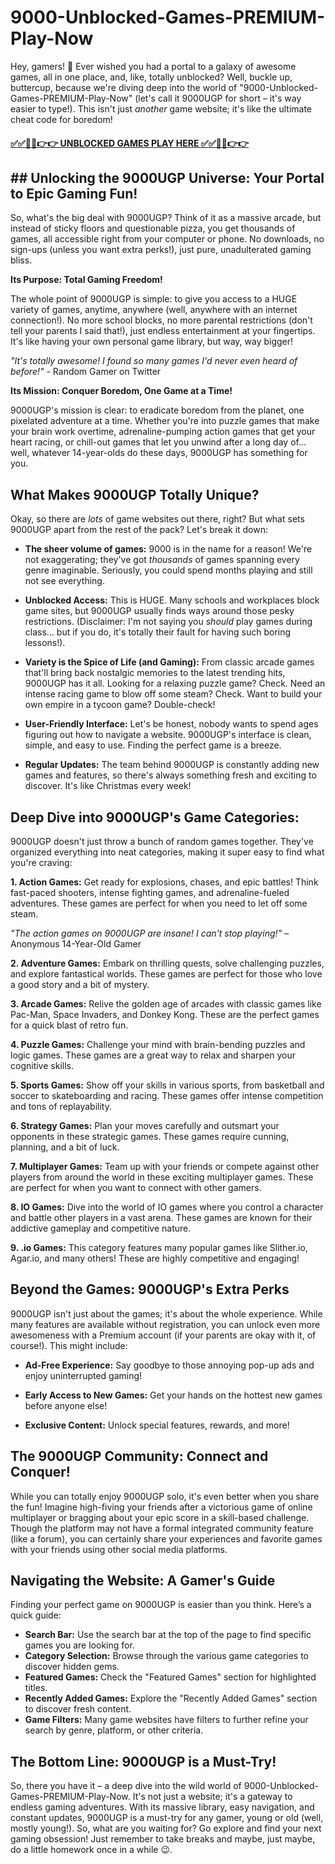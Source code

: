# 9000-Unblocked-Games-PREMIUM-Play-Now

Hey, gamers! 👋  Ever wished you had a portal to a galaxy of awesome games, all in one place, and, like, totally unblocked? Well, buckle up, buttercup, because we're diving deep into the world of "9000-Unblocked-Games-PREMIUM-Play-Now" (let's call it 9000UGP for short – it's way easier to type!).  This isn't just *another* game website; it's like the ultimate cheat code for boredom!

#### [✅✅🔴🔴👉👉 UNBLOCKED GAMES PLAY HERE ✅✅🔴🔴👉👉](https://topstoryindia.com)

## ##  Unlocking the 9000UGP Universe: Your Portal to Epic Gaming Fun!

So, what's the big deal with 9000UGP?  Think of it as a massive arcade, but instead of sticky floors and questionable pizza, you get thousands of games, all accessible right from your computer or phone.  No downloads, no sign-ups (unless you want extra perks!), just pure, unadulterated gaming bliss.  

**Its Purpose: Total Gaming Freedom!**

The whole point of 9000UGP is simple: to give you access to a HUGE variety of games, anytime, anywhere (well, anywhere with an internet connection!).  No more school blocks, no more parental restrictions (don't tell your parents I said that!), just endless entertainment at your fingertips.  It's like having your own personal game library, but way, way bigger!

*"It's totally awesome! I found so many games I'd never even heard of before!"* -  Random Gamer on Twitter


**Its Mission: Conquer Boredom, One Game at a Time!**

9000UGP's mission is clear: to eradicate boredom from the planet, one pixelated adventure at a time.  Whether you're into puzzle games that make your brain work overtime, adrenaline-pumping action games that get your heart racing, or chill-out games that let you unwind after a long day of… well, whatever 14-year-olds do these days, 9000UGP has something for you.


##  What Makes 9000UGP Totally Unique?

Okay, so there are *lots* of game websites out there, right?  But what sets 9000UGP apart from the rest of the pack?  Let's break it down:

* **The sheer volume of games:**  9000 is in the name for a reason!  We're not exaggerating; they've got *thousands* of games spanning every genre imaginable.  Seriously, you could spend months playing and still not see everything.

* **Unblocked Access:** This is HUGE.  Many schools and workplaces block game sites, but 9000UGP usually finds ways around those pesky restrictions.  (Disclaimer: I'm not saying you *should* play games during class... but if you do, it's totally their fault for having such boring lessons!).


* **Variety is the Spice of Life (and Gaming):**  From classic arcade games that'll bring back nostalgic memories to the latest trending hits, 9000UGP has it all.  Looking for a relaxing puzzle game?  Check.  Need an intense racing game to blow off some steam?  Check.  Want to build your own empire in a tycoon game?  Double-check!


* **User-Friendly Interface:**  Let's be honest, nobody wants to spend ages figuring out how to navigate a website.  9000UGP's interface is clean, simple, and easy to use.  Finding the perfect game is a breeze.


* **Regular Updates:**  The team behind 9000UGP is constantly adding new games and features, so there's always something fresh and exciting to discover.  It's like Christmas every week!


## Deep Dive into 9000UGP's Game Categories:

9000UGP doesn't just throw a bunch of random games together. They've organized everything into neat categories, making it super easy to find what you're craving:

**1. Action Games:** Get ready for explosions, chases, and epic battles!  Think fast-paced shooters, intense fighting games, and adrenaline-fueled adventures.  These games are perfect for when you need to let off some steam.

*"The action games on 9000UGP are insane!  I can't stop playing!"* –  Anonymous 14-Year-Old Gamer


**2. Adventure Games:** Embark on thrilling quests, solve challenging puzzles, and explore fantastical worlds.  These games are perfect for those who love a good story and a bit of mystery.

**3. Arcade Games:**  Relive the golden age of arcades with classic games like Pac-Man, Space Invaders, and Donkey Kong.  These are the perfect games for a quick blast of retro fun.


**4. Puzzle Games:**  Challenge your mind with brain-bending puzzles and logic games.  These games are a great way to relax and sharpen your cognitive skills.


**5. Sports Games:**  Show off your skills in various sports, from basketball and soccer to skateboarding and racing.  These games offer intense competition and tons of replayability.


**6. Strategy Games:**  Plan your moves carefully and outsmart your opponents in these strategic games.  These games require cunning, planning, and a bit of luck.


**7. Multiplayer Games:**  Team up with your friends or compete against other players from around the world in these exciting multiplayer games.  These are perfect for when you want to connect with other gamers.


**8. IO Games:**  Dive into the world of IO games where you control a character and battle other players in a vast arena.  These games are known for their addictive gameplay and competitive nature.


**9. .io Games:** This category features many popular games like Slither.io, Agar.io, and many others! These are highly competitive and engaging!


##  Beyond the Games: 9000UGP's Extra Perks

9000UGP isn't just about the games; it's about the whole experience. While many features are available without registration, you can unlock even more awesomeness with a Premium account (if your parents are okay with it, of course!). This might include:

* **Ad-Free Experience:**  Say goodbye to those annoying pop-up ads and enjoy uninterrupted gaming!

* **Early Access to New Games:**  Get your hands on the hottest new games before anyone else!

* **Exclusive Content:**  Unlock special features, rewards, and more!



##  The 9000UGP Community:  Connect and Conquer!

While you can totally enjoy 9000UGP solo, it's even better when you share the fun!  Imagine high-fiving your friends after a victorious game of online multiplayer or bragging about your epic score in a skill-based challenge. Though the platform may not have a formal integrated community feature (like a forum), you can certainly share your experiences and favorite games with your friends using other social media platforms.


## Navigating the Website: A Gamer's Guide


Finding your perfect game on 9000UGP is easier than you think. Here’s a quick guide:


* **Search Bar:** Use the search bar at the top of the page to find specific games you are looking for.
* **Category Selection:**  Browse through the various game categories to discover hidden gems.
* **Featured Games:**  Check the "Featured Games" section for highlighted titles.
* **Recently Added Games:** Explore the "Recently Added Games" section to discover fresh content.
* **Game Filters:** Many game websites have filters to further refine your search by genre, platform, or other criteria.


##  The Bottom Line:  9000UGP is a Must-Try!

So, there you have it – a deep dive into the wild world of 9000-Unblocked-Games-PREMIUM-Play-Now.  It's not just a website; it's a gateway to endless gaming adventures.  With its massive library, easy navigation, and constant updates, 9000UGP is a must-try for any gamer, young or old (well, mostly young!).  So, what are you waiting for?  Go explore and find your next gaming obsession!  Just remember to take breaks and maybe, just maybe, do a little homework once in a while 😉.


